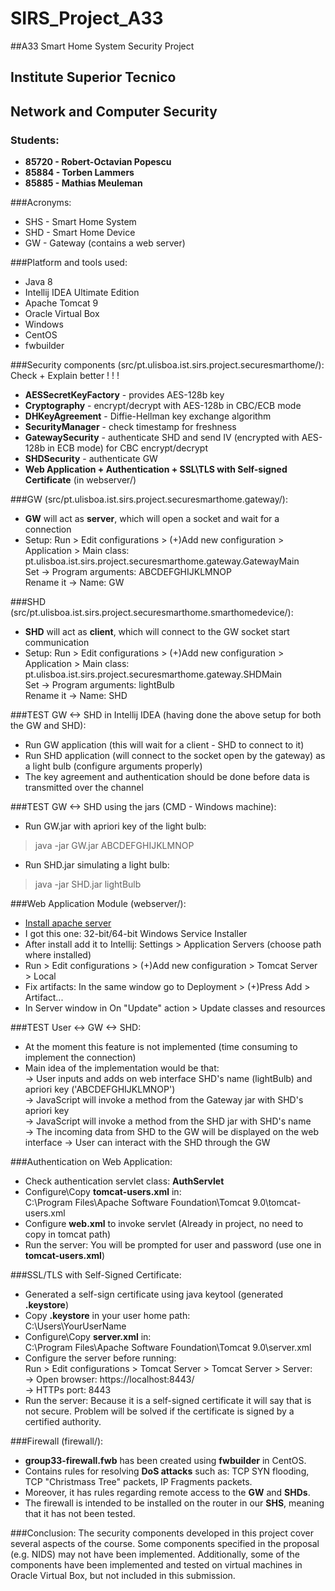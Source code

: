 # SIRS_Project_A33
##A33 Smart Home System Security Project <br />
## Institute Superior Tecnico
## Network and Computer Security
### Students:
- <b>85720 - Robert-Octavian Popescu</b>
- <b>85884 - Torben Lammers</b>
- <b>85885 - Mathias Meuleman</b>

###Acronyms:
- SHS - Smart Home System
- SHD - Smart Home Device
- GW - Gateway (contains a web server)

###Platform and tools used:
- Java 8
- Intellij IDEA Ultimate Edition
- Apache Tomcat 9
- Oracle Virtual Box
- Windows
- CentOS
- fwbuilder

###Security components (src/pt.ulisboa.ist.sirs.project.securesmarthome/): Check + Explain better ! ! !
- <b>AESSecretKeyFactory</b> - provides AES-128b key
- <b>Cryptography</b> - encrypt/decrypt with AES-128b in CBC/ECB mode
- <b>DHKeyAgreement</b> - Diffie-Hellman key exchange algorithm
- <b>SecurityManager</b> - check timestamp for freshness 
- <b>GatewaySecurity</b> - authenticate SHD and send IV (encrypted with AES-128b in ECB mode) for CBC encrypt/decrypt
- <b>SHDSecurity</b> - authenticate GW
- <b>Web Application + Authentication + SSL\TLS with Self-signed Certificate</b> (in webserver/)

###GW (src/pt.ulisboa.ist.sirs.project.securesmarthome.gateway/):
- <b>GW</b> will act as <b>server</b>, which will open a socket and wait for a connection
- Setup: Run > Edit configurations > (+)Add new configuration > Application > Main class: <br />
pt.ulisboa.ist.sirs.project.securesmarthome.gateway.GatewayMain <br />
Set -> Program arguments: ABCDEFGHIJKLMNOP <br />
Rename it -> Name: GW

###SHD (src/pt.ulisboa.ist.sirs.project.securesmarthome.smarthomedevice/):
- <b>SHD</b> will act as <b>client</b>, which will connect to the GW socket start communication
- Setup: Run > Edit configurations > (+)Add new configuration > Application > Main class: <br />
pt.ulisboa.ist.sirs.project.securesmarthome.gateway.SHDMain <br />
Set -> Program arguments: lightBulb <br />
Rename it -> Name: SHD

###TEST GW <-> SHD in Intellij IDEA (having done the above setup for both the GW and SHD):
- Run GW application (this will wait for a client - SHD to connect to it)
- Run SHD application (will connect to the socket open by the gateway) as a light bulb
(configure arguments properly)
- The key agreement and authentication should be done before data is transmitted over the channel

###TEST GW <-> SHD using the jars (CMD - Windows machine):
- Run GW.jar with apriori key of the light bulb: <br />
> java -jar GW.jar ABCDEFGHIJKLMNOP
- Run SHD.jar simulating a light bulb: <br />
> java -jar SHD.jar lightBulb

###Web Application Module (webserver/):
- [Install apache server](https://tomcat.apache.org/download-90.cgi) 
- I got this one: 32-bit/64-bit Windows Service Installer
- After install add it to Intellij: Settings > Application Servers (choose path where installed)
- Run > Edit configurations > (+)Add new configuration > Tomcat Server > Local
- Fix artifacts: In the same window go to Deployment > (+)Press Add > Artifact... 
- In Server window in On "Update" action > Update classes and resources

###TEST User <-> GW <-> SHD:
- At the moment this feature is not implemented (time consuming to implement the connection)
- Main idea of the implementation would be that: <br />
-> User inputs and adds on web interface SHD's name (lightBulb) and apriori key ('ABCDEFGHIJKLMNOP') <br />
-> JavaScript will invoke a method from the Gateway jar with SHD's apriori key <br />
-> JavaScript will invoke a method from the SHD jar with SHD's name <br />
-> The incoming data from SHD to the GW will be displayed on the web interface
-> User can interact with the SHD through the GW

###Authentication on Web Application:
- Check authentication servlet class: <b>AuthServlet</b>
- Configure\Copy <b>tomcat-users.xml</b> in: <br />
C:\Program Files\Apache Software Foundation\Tomcat 9.0\tomcat-users.xml
- Configure <b>web.xml</b> to invoke servlet (Already in project, no need to copy in tomcat path)
- Run the server: You will be prompted for user and password (use one in <b>tomcat-users.xml</b>)

###SSL/TLS with Self-Signed Certificate:
- Generated a self-sign certificate using java keytool (generated <b>.keystore</b>)
- Copy <b>.keystore</b> in your user home path: <br />
C:\Users\YourUserName
- Configure\Copy <b>server.xml</b> in: <br />
C:\Program Files\Apache Software Foundation\Tomcat 9.0\server.xml
- Configure the server before running: <br />
Run > Edit configurations > Tomcat Server > Tomcat Server > Server: <br />
-> Open browser: https://localhost:8443/ <br />
-> HTTPs port: 8443
- Run the server: Because it is a self-signed certificate it will say that is not secure. 
Problem will be solved if the certificate is signed by a certified authority.

###Firewall (firewall/):
- <b>group33-firewall.fwb</b> has been created using <b>fwbuilder</b> in CentOS.
- Contains rules for resolving <b>DoS attacks</b> such as: TCP SYN flooding, TCP "Christmass Tree" packets, IP Fragments packets.
- Moreover, it has rules regarding remote access to the <b>GW</b> and <b>SHDs</b>.
- The firewall is intended to be installed on the router in our <b>SHS</b>, meaning that it has not been tested.

###Conclusion:
The security components developed in this project cover several aspects of the course. Some components specified in 
the proposal (e.g. NIDS) may not have been implemented. Additionally, some of the components have been implemented 
and tested on virtual machines in Oracle Virtual Box, but not included in this submission.
